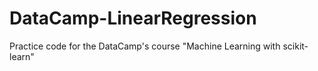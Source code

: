 # DataCamp-LinearRegression
Practice code for the DataCamp's course "Machine Learning with scikit-learn"
